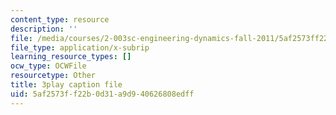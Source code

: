 ```yaml
---
content_type: resource
description: ''
file: /media/courses/2-003sc-engineering-dynamics-fall-2011/5af2573ff22b0d31a9d940626808edff_f1pxiNDTyHc.srt
file_type: application/x-subrip
learning_resource_types: []
ocw_type: OCWFile
resourcetype: Other
title: 3play caption file
uid: 5af2573f-f22b-0d31-a9d9-40626808edff
---
```

